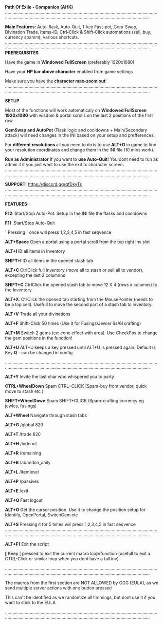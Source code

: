 **Path Of Exile - Companion (AHK)**
..................................................................................................................................................................................................................................................

**Main Features:** Auto-flask, Auto-Quit, 1-key Fast-pot, Gem-Swap, Divination Trade, Items-ID, Ctrl-Click & Shift-Click automations (sell, buy, currency spamm), various shortcuts. 
..................................................................................................................................................................................................................................................
**PREREQUISITES**

Have the game in **Windowed FullScreen** (preferably 1920x1080)

Have your **HP bar above character** enabled from game settings

Make sure you have the **character max-zoom out**!
..................................................................................................................................................................................................................................................

**SETUP**

Most of the functions will work automaticaly on **Windowed FullScreen 1920x1080** with wisdom & portal scrolls on the last 2 positions of the first row.

**GemSwap and AutoPot** (Flask logic and cooldowns + Main/Secondary attack) will need changes in the INI based on your setup and prefferences.

For **different resolutions** all you need to do is to use **ALT+O** in game to find your resolution coordinates and change them in the INI file (10 mins work).

**Run as Administrator** if you want to **use Auto-Quit**! You dont need to run as admin it if you just want to use the exit to character screen.
..................................................................................................................................................................................................................................................

**SUPPORT:** https://discord.gg/qfDkyTs
..................................................................................................................................................................................................................................................

**FEATURES:**


**F12**: Start/Stop Auto-Pot. Setup in the INI file the flasks and cooldowns

**F11**: Start/Stop Auto-Quit


**\`** Pressing \` once will press 1,2,3,4,5 in fast seqvence 

**ALT+Space** Open a portal using a portal scroll from the top right inv slot

**ALT+I** ID all items in Inventory

**SHIFT+I** ID all items in the opened stash tab 

**ALT+C** CtrlClick full inventory (move all to stash or sell all to vendor), excepting the last 2 columnns

**SHIFT+C** CtrlClick the opened stash tab to move 12 X 4 (rows x columns) to the Inventory

**ALT+X**: CtrClick the opened tab starting from the MousePointer (needs to be a top cell). Usefull to move the second part of a stash tab to inventory.

**ALT+V** Trade all your divinations

**ALT+F** Shift-Click 50 times (Use it for Fusings/Jewler 6s/6l crafting)

**ALT+M** Switch 2 gems (ex: conc effect with area). Use CheckPos to change the gem positions in the function! 

**ALT+U** ALT+U keeps a key pressed until ALT+U is pressed again. Default is Key **Q** - can be changed in config



..................................................................................................................................................................................................................................................

**ALT+Y** Invite the last char who whispered you to party

**CTRL+WheelDown**  Spam CTRL+CLICK (Spam-buy from vendor, quick move to stash etc )

**SHIFT+WheelDown**  Spam SHIFT+CLICK  (Spam-crafting currency eg jewles, fusings)

**ALT+Wheel** Navigate through stash tabs

**ALT+G** /global 820

**ALT+T** /trade 820 

**ALT+H** /hideout 

**ALT+R** /remaining

**ALT+B** /abandon_daily

**ALT+L** /itemlevel

**ALT+P** /passives

**ALT+E** /exit

**ALT+Q**  Fast logout

**ALT+O**  Get the cursor position. Use it to change the position setup for Identify, OpenPortal, SwitchGem etc

**ALT+S**  Pressing it for 5 times will press 1,2,3,4,5 in fast seqvence
..................................................................................................................................................................................................................................................

**ALT+F1** Exit the script

**[**  Keep [ pressed to exit the current macro loop/function (usefull to exit a CTRL-Click or similar loop when you dont have a full inv)

..................................................................................................................................................................................................................................................


The  macros from the first section are NOT ALLOWED by GGG (EULA), as we send multiple server actions with one button pressed

This can't be identified as we randomize all timmings, but dont use it if you want to stick to the EULA 

..................................................................................................................................................................................................................................................

